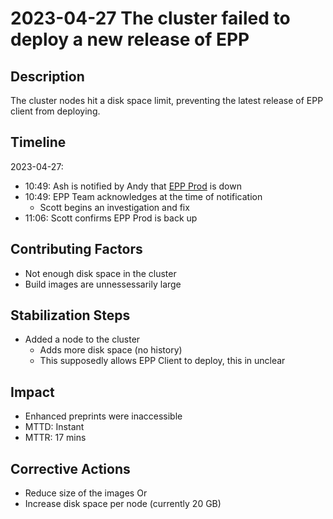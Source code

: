 # 2023-04-27 The cluster failed to deploy a new release of EPP

## Description

The cluster nodes hit a disk space limit, preventing the latest release of EPP client from deploying.

## Timeline

2023-04-27:

- 10:49: Ash is notified by Andy that [EPP Prod](https://elifesciences.org/reviewed-preprints/87147) is down
- 10:49: EPP Team acknowledges at the time of notification
  - Scott begins an investigation and fix
- 11:06: Scott confirms EPP Prod is back up

## Contributing Factors

- Not enough disk space in the cluster
- Build images are unnessessarily large

## Stabilization Steps

- Added a node to the cluster
  - Adds more disk space (no history)
  - This supposedly allows EPP Client to deploy, this in unclear

## Impact

- Enhanced preprints were inaccessible
- MTTD: Instant
- MTTR: 17 mins

## Corrective Actions

- Reduce size of the images
Or
- Increase disk space per node (currently 20 GB)
